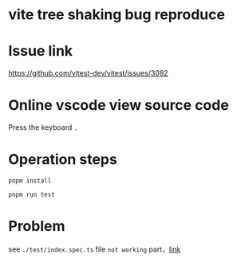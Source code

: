 # vite tree shaking bug reproduce

# Issue link

https://github.com/vitest-dev/vitest/issues/3082

# Online vscode view source code

Press the keyboard `.`

# Operation steps

```
pnpm install

pnpm run test
```

# Problem

see `./test/index.spec.ts` file `not working` part，[link](https://github.com/GreenMashimaro/bug-reproduce-vitest-domock/blob/main/test/index.spec.ts#L6-L32)

